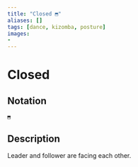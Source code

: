 ```yaml
---
title: "Closed ⬒"
aliases: [] 
tags: [dance, kizomba, posture] 
images:
-
---
```

# Closed 
## Notation
```
⬒
```

## Description
Leader and follower are facing each other.
